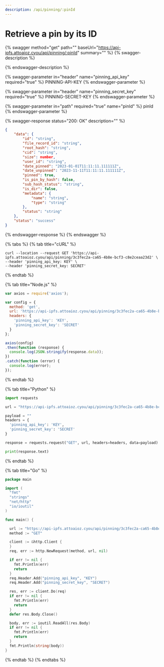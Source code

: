 ```yaml
---
description: /api/pinning/:pinId
---
```


# Retrieve a pin by its ID

{% swagger method="get" path="" baseUrl="https://api-ipfs.attoaioz.cyou/api/pinning/:pinId" summary="" %}
{% swagger-description %}

{% endswagger-description %}

{% swagger-parameter in="header" name="pinning_api_key" required="true" %}
PINNING-API-KEY
{% endswagger-parameter %}

{% swagger-parameter in="header" name="pinning_secret_key" required="true" %}
PINNING-SECRET-KEY
{% endswagger-parameter %}

{% swagger-parameter in="path" required="true" name="pinId" %}
pinId
{% endswagger-parameter %}

{% swagger-response status="200: OK" description="" %}
```json
{
    "data": {
        "id": "string",
        "file_record_id": "string",
        "root_hash": "string",
        "cid": "string",
        "size": number,
        "user_id": "string",
        "date_pinned": "2023-01-01T11:11:11.111111Z",
        "date_unpinned": "2023-11-11T11:11:11.111111Z",
        "pinned": true,
        "is_pin_by_hash": false,
        "sub_hash_status": "string",
        "is_dir": false,
        "metadata": {
            "name": "string",
            "type": "string"
        },
        "status": "string"
    },
    "status": "success"
}
```
{% endswagger-response %}
{% endswagger %}

{% tabs %}
{% tab title="cURL" %}
```
curl --location --request GET 'https://api-ipfs.attoaioz.cyou/api/pinning/3c3fec2a-ca65-4b8e-bcf3-c8e2ceaa23d2' \
--header 'pinning_api_key: KEY' \
--header 'pinning_secret_key: SECRET' 
```
{% endtab %}

{% tab title="Node.js" %}
```javascript
var axios = require('axios');

var config = {
  method: 'get',
  url: 'https://api-ipfs.attoaioz.cyou/api/pinning/3c3fec2a-ca65-4b8e-bcf3-c8e2ceaa23d2',
  headers: { 
    'pinning_api_key': 'KEY', 
    'pinning_secret_key': 'SECRET'
  }
};

axios(config)
.then(function (response) {
  console.log(JSON.stringify(response.data));
})
.catch(function (error) {
  console.log(error);
});

```
{% endtab %}

{% tab title="Python" %}
```python
import requests

url = "https://api-ipfs.attoaioz.cyou/api/pinning/3c3fec2a-ca65-4b8e-bcf3-c8e2ceaa23d2"

payload = ""
headers = {
  'pinning_api_key': 'KEY',
  'pinning_secret_key': 'SECRET'
}

response = requests.request("GET", url, headers=headers, data=payload)

print(response.text)

```
{% endtab %}

{% tab title="Go" %}
```go
package main

import (
  "fmt"
  "strings"
  "net/http"
  "io/ioutil"
)

func main() {

  url := "https://api-ipfs.attoaioz.cyou/api/pinning/3c3fec2a-ca65-4b8e-bcf3-c8e2ceaa23d2"
  method := "GET"

  client := &http.Client {
  }
  req, err := http.NewRequest(method, url, nil)

  if err != nil {
    fmt.Println(err)
    return
  }
  req.Header.Add("pinning_api_key", "KEY")
  req.Header.Add("pinning_secret_key", "SECRET")

  res, err := client.Do(req)
  if err != nil {
    fmt.Println(err)
    return
  }
  defer res.Body.Close()

  body, err := ioutil.ReadAll(res.Body)
  if err != nil {
    fmt.Println(err)
    return
  }
  fmt.Println(string(body))
}
```
{% endtab %}
{% endtabs %}
